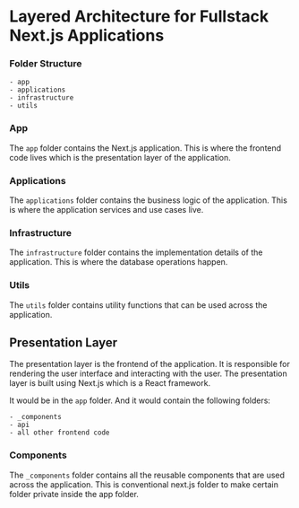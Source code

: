 # Layered Architecture for Fullstack Next.js Applications

### Folder Structure

```
- app
- applications
- infrastructure
- utils
```

### App

The `app` folder contains the Next.js application. This is where the frontend code lives which is the presentation
layer of the application.

### Applications

The `applications` folder contains the business logic of the application. This is where the application services and
use cases live.

### Infrastructure

The `infrastructure` folder contains the implementation details of the application. This is where the database operations happen.

### Utils

The `utils` folder contains utility functions that can be used across the application.

## Presentation Layer

The presentation layer is the frontend of the application. It is responsible for rendering the user interface and
interacting with the user. The presentation layer is built using Next.js which is a React framework.

It would be in the `app` folder. And it would contain the following folders:

```
- _components
- api
- all other frontend code
```

### Components

The `_components` folder contains all the reusable components that are used across the application. This is conventional next.js folder to make certain folder private inside the app folder.
